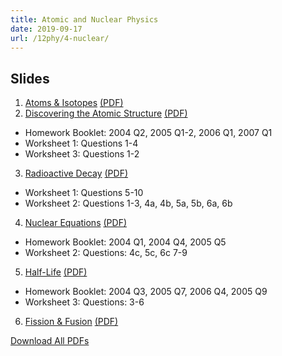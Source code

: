 ```yaml
---
title: Atomic and Nuclear Physics
date: 2019-09-17
url: /12phy/4-nuclear/
---
```


## Slides

1. [Atoms & Isotopes](slides/1-atoms-and-isotopes/) [(PDF)](pdfs/1-atoms-and-isotopes.pdf)
2. [Discovering the Atomic Structure](slides/2-atomic-structure/) [(PDF)](pdfs/2-atomic-structure.pdf)
  - Homework Booklet: 2004 Q2, 2005 Q1-2, 2006 Q1, 2007 Q1
  - Worksheet 1: Questions 1-4
  - Worksheet 3: Questions 1-2
3. [Radioactive Decay](slides/3-radioactive-decay) [(PDF)](pdfs/3-radioactive-decay.pdf)
  - Worksheet 1: Questions 5-10
  - Worksheet 2: Questions 1-3, 4a, 4b, 5a, 5b, 6a, 6b
4. [Nuclear Equations](slides/4-nuclear-equations) [(PDF)](pdfs/4-nuclear-equations.pdf)
  - Homework Booklet: 2004 Q1, 2004 Q4, 2005 Q5
  - Worksheet 2: Questions: 4c, 5c, 6c 7-9
5. [Half-Life](slides/5-half-life) [(PDF)](pdfs/5-half-life.pdf)
  - Homework Booklet: 2004 Q3, 2005 Q7, 2006 Q4, 2005 Q9
  - Worksheet 3: Questions: 3-6
6. [Fission & Fusion](slides/6-fission-and-fusion) [(PDF)](pdfs/6-fission-and-fusion.pdf)

[Download All PDFs](4-nuclear.zip)
